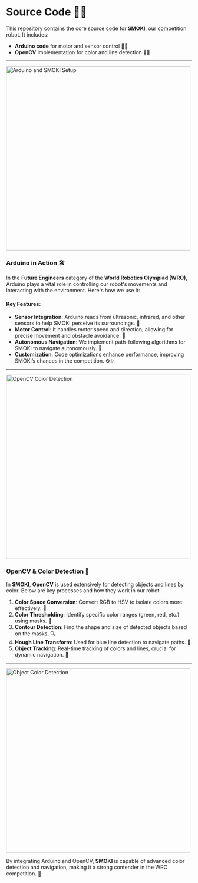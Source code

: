 # Source Code 🧑‍💻
This repository contains the core source code for **SMOKI**, our competition robot. It includes:

- **Arduino code** for motor and sensor control 🚗💡
- **OpenCV** implementation for color and line detection 🎨📸

---

<img src="https://github.com/user-attachments/assets/4d58a303-1fc4-4131-9e0a-257a0b3cafb1" alt="Arduino and SMOKI Setup" width="500"/>

### Arduino in Action 🛠️
In the **Future Engineers** category of the **World Robotics Olympiad (WRO)**, Arduino plays a vital role in controlling our robot's movements and interacting with the environment. Here's how we use it:

#### Key Features:
- **Sensor Integration**: Arduino reads from ultrasonic, infrared, and other sensors to help SMOKI perceive its surroundings. 📡
- **Motor Control**: It handles motor speed and direction, allowing for precise movement and obstacle avoidance. 🚗
- **Autonomous Navigation**: We implement path-following algorithms for SMOKI to navigate autonomously. 🤖
- **Customization**: Code optimizations enhance performance, improving SMOKI’s chances in the competition. ⚙️✨

---

<img src="https://github.com/user-attachments/assets/8557bb37-24d6-4240-9ffe-e01ce5bc7632" alt="OpenCV Color Detection" width="500"/>

### OpenCV & Color Detection 🎨
In **SMOKI**, **OpenCV** is used extensively for detecting objects and lines by color. Below are key processes and how they work in our robot:

1. **Color Space Conversion**: Convert RGB to HSV to isolate colors more effectively. 🌈
2. **Color Thresholding**: Identify specific color ranges (green, red, etc.) using masks. 🎯
3. **Contour Detection**: Find the shape and size of detected objects based on the masks. 🔍
4. **Hough Line Transform**: Used for blue line detection to navigate paths. 📏
5. **Object Tracking**: Real-time tracking of colors and lines, crucial for dynamic navigation. 🔄

---

<img src="https://github.com/user-attachments/assets/0b1a72c6-f1ce-4f9b-ba7b-ba0572ac4da4" alt="Object Color Detection" width="500"/>

By integrating Arduino and OpenCV, **SMOKI** is capable of advanced color detection and navigation, making it a strong contender in the WRO competition. 🚀

